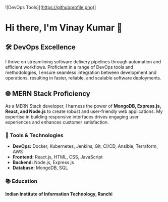 ![DevOps Tools][(https://githubprofile.png)]

# Hi there, I'm Vinay Kumar 👋

## 🛠️ DevOps Excellence
I thrive on streamlining software delivery pipelines through automation and efficient workflows. Proficient in a range of DevOps tools and methodologies, I ensure seamless integration between development and operations, resulting in faster, reliable, and scalable software deployments.

## 🌐 MERN Stack Proficiency
As a MERN Stack developer, I harness the power of **MongoDB, Express.js, React, and Node.js** to create robust and user-friendly web applications. My expertise in building responsive interfaces drives engaging user experiences and enhances customer satisfaction.

### 🔧 Tools & Technologies
- **DevOps:** Docker, Kubernetes, Jenkins, Git, CI/CD, Ansible, Terraform, AWS
- **Frontend:** React.js, HTML, CSS, JavaScript
- **Backend:** Node.js, Express.js
- **Database:** MongoDB, SQL

### 📚 Education
**Indian Institute of Information Technology, Ranchi**
